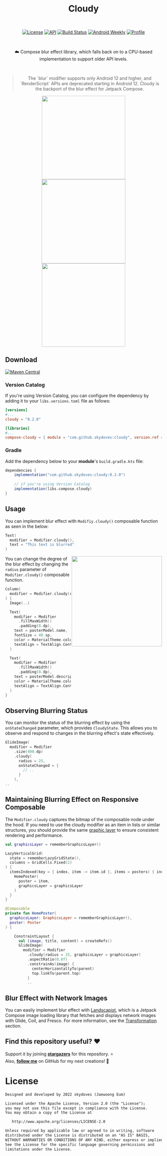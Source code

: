 <h1 align="center">Cloudy</h1></br>

<p align="center">
  <a href="https://opensource.org/licenses/Apache-2.0"><img alt="License" src="https://img.shields.io/badge/License-Apache%202.0-blue.svg"/></a>
  <a href="https://android-arsenal.com/api?level=21"><img alt="API" src="https://img.shields.io/badge/API-21%2B-brightgreen.svg?style=flat"/></a>
  <a href="https://github.com/skydoves/cloudy/actions/workflows/android.yml"><img alt="Build Status" 
  src="https://github.com/skydoves/cloudy/actions/workflows/android.yml/badge.svg"/></a>
  <a href="https://androidweekly.net/issues/issue-545"><img alt="Android Weekly" src="https://skydoves.github.io/badges/android-weekly.svg"/></a>
  <a href="https://github.com/skydoves"><img alt="Profile" src="https://skydoves.github.io/badges/skydoves.svg"/></a>
</p><br>

<p align="center">
☁️ Compose blur effect library, which falls back on to a CPU-based implementation to support older API levels.
</p><br>

> <p align="center">The `blur` modifier supports only Android 12 and higher, and `RenderScript` APIs are deprecated starting in Android 12.
> Cloudy is the backport of the blur effect for Jetpack Compose.</p>

<p align="center">
<img src="preview/gif0.gif" width="268"/>
<img src="preview/img1.png" width="270"/>
<img src="preview/img2.png" width="268"/>
</p>

## Download
[![Maven Central](https://img.shields.io/maven-central/v/com.github.skydoves/cloudy.svg?label=Maven%20Central)](https://search.maven.org/search?q=g:%22com.github.skydoves%22%20AND%20a:%22cloudy%22)

### Version Catalog

If you're using Version Catalog, you can configure the dependency by adding it to your `libs.versions.toml` file as follows:

```toml
[versions]
#...
cloudy = "0.2.0"

[libraries]
#...
compose-cloudy = { module = "com.github.skydoves:cloudy", version.ref = "cloudy" }
```

### Gradle
Add the dependency below to your **module**'s `build.gradle.kts` file:

```gradle
dependencies {
    implementation("com.github.skydoves:cloudy:0.2.0")
    
    // if you're using Version Catalog
    implementation(libs.compose.cloudy)
}
```

## Usage

You can implement blur effect with `Modifiy.cloudy()` composable function as seen in the below:

```kotlin
Text(
  modifier = Modifier.cloudy(),
  text = "This text is blurred"
)
```

<img align="right" src="preview/img2.png" width="290"/>

You can change the degree of the blur effect by changing the `radius` parameter of `Modifier.cloudy()` composable function.

```kotlin
Column(
  modifier = Modifier.cloudy(radius = 15)
) {
  Image(..)

  Text(
    modifier = Modifier
      .fillMaxWidth()
      .padding(8.dp),
    text = posterModel.name,
    fontSize = 40.sp,
    color = MaterialTheme.colors.onBackground,
    textAlign = TextAlign.Center
  )

  Text(
    modifier = Modifier
      .fillMaxWidth()
      .padding(8.dp),
    text = posterModel.description,
    color = MaterialTheme.colors.onBackground,
    textAlign = TextAlign.Center
  )
}
```

## Observing Blurring Status

You can monitor the status of the blurring effect by using the `onStateChanged` parameter, which provides `CloudyState`. This allows you to observe and respond to changes in the blurring effect's state effectively.

```kotlin
GlideImage(
  modifier = Modifier
    .size(400.dp)
    .cloudy(
      radius = 25,
      onStateChanged = {
        // ..
      }
    ),
..
```

## Maintaining Blurring Effect on Responsive Composable

The `Modifier.cloudy` captures the bitmap of the composable node under the hood. If you need to use the cloudy modifier as an item in lists or similar structures, you should provide the same [graphic layer](https://developer.android.com/reference/kotlin/androidx/compose/ui/graphics/layer/GraphicsLayer) to ensure consistent rendering and performance.

```kotlin
val graphicsLayer = rememberGraphicsLayer()

LazyVerticalGrid(
  state = rememberLazyGridState(),
  columns = GridCells.Fixed(2)
) {
  itemsIndexed(key = { index, item -> item.id }, items = posters) { index, item ->
    HomePoster(
      poster = item,
      graphicsLayer = graphicsLayer
    )
  }
}

@Composable
private fun HomePoster(
  graphicsLayer: GraphicsLayer = rememberGraphicsLayer(),
  poster: Poster
) {

    ConstraintLayout {
      val (image, title, content) = createRefs()
      GlideImage(
        modifier = Modifier
          .cloudy(radius = 15, graphicsLayer = graphicsLayer)
          .aspectRatio(0.8f)
          .constrainAs(image) {
            centerHorizontallyTo(parent)
            top.linkTo(parent.top)
          }
          ..
```

## Blur Effect with Network Images

You can easily implement blur effect with [Landscapist](https://github.com/skydoves/landscapist), which is a Jetpack Compose image loading library that fetches and displays network images with Glide, Coil, and Fresco. For more information, see the [Transformation](https://github.com/skydoves/landscapist#transformation) section.

## Find this repository useful? :heart:
Support it by joining __[stargazers](https://github.com/skydoves/cloudy/stargazers)__ for this repository. :star: <br>
Also, __[follow me](https://github.com/skydoves)__ on GitHub for my next creations! 🤩

# License
```xml
Designed and developed by 2022 skydoves (Jaewoong Eum)

Licensed under the Apache License, Version 2.0 (the "License");
you may not use this file except in compliance with the License.
You may obtain a copy of the License at

   http://www.apache.org/licenses/LICENSE-2.0

Unless required by applicable law or agreed to in writing, software
distributed under the License is distributed on an "AS IS" BASIS,
WITHOUT WARRANTIES OR CONDITIONS OF ANY KIND, either express or implied.
See the License for the specific language governing permissions and
limitations under the License.
```
